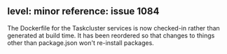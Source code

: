 level: minor
reference: issue 1084
---

The Dockerfile for the Taskcluster services is now checked-in rather than
generated at build time. It has been reordered so that changes to things
other than package.json won't re-install packages.
